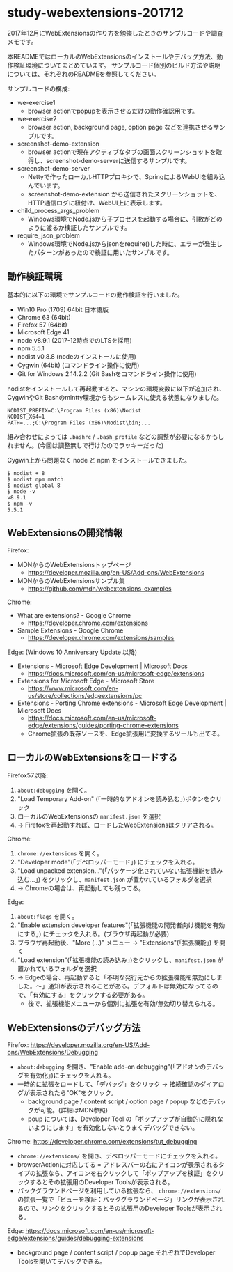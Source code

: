 # study-webextensions-201712

2017年12月にWebExtensionsの作り方を勉強したときのサンプルコードや調査メモです。

本READMEではローカルのWebExtensionsのインストールやデバッグ方法、動作検証環境についてまとめています。
サンプルコード個別のビルド方法や説明については、それぞれのREADMEを参照してください。

サンプルコードの構成:
- we-exercise1
  - browser actionでpopupを表示させるだけの動作確認用です。
- we-exercise2
  - browser action, background page, option page などを連携させるサンプルです。
- screenshot-demo-extension
  - browser actionで現在アクティブなタブの画面スクリーンショットを取得し、screenshot-demo-serverに送信するサンプルです。
- screenshot-demo-server
  - Nettyで作ったローカルHTTPプロキシで、SpringによるWebUIを組み込んでいます。
  - screenshot-demo-extension から送信されたスクリーンショットを、HTTP通信ログに紐付け、WebUI上に表示します。
- child_process_args_problem
  - Windows環境でNode.jsから子プロセスを起動する場合に、引数がどのように渡るか検証したサンプルです。
- require_json_problem
  - Windows環境でNode.jsからjsonをrequire()した時に、エラーが発生したパターンがあったので検証に用いたサンプルです。

## 動作検証環境

基本的に以下の環境でサンプルコードの動作検証を行いました。
- Win10 Pro (1709) 64bit 日本語版
- Chrome 63 (64bit)
- Firefox 57 (64bit)
- Microsoft Edge 41
- node v8.9.1 (2017-12時点でのLTSを採用)
- npm 5.5.1
- nodist v0.8.8 (nodeのインストールに使用)
- Cygwin (64bit) (コマンドライン操作に使用)
- Git for Windows 2.14.2.2 (Git Bashをコマンドライン操作に使用)

nodistをインストールして再起動すると、マシンの環境変数に以下が追加され、CygwinやGit Bashのmintty環境からもシームレスに使える状態になりました。
```
NODIST_PREFIX=C:\Program Files (x86)\Nodist
NODIST_X64=1
PATH=...;C:\Program Files (x86)\Nodist\bin;...
```

組み合わせによっては `.bashrc` / `.bash_profile` などの調整が必要になるかもしれません。(今回は調整無しで行けたのでラッキーだった)

Cygwin上から問題なく node と npm をインストールできました。
```
$ nodist + 8
$ nodist npm match
$ nodist global 8
$ node -v
v8.9.1
$ npm -v
5.5.1
```

## WebExtensionsの開発情報

Firefox:
- MDNからのWebExtensionsトップページ
  - https://developer.mozilla.org/en-US/Add-ons/WebExtensions
- MDNからのWebExtensionsサンプル集
  - https://github.com/mdn/webextensions-examples

Chrome:
- What are extensions? - Google Chrome
  - https://developer.chrome.com/extensions
- Sample Extensions - Google Chrome
  - https://developer.chrome.com/extensions/samples

Edge: (Windows 10 Anniversary Update 以降)
- Extensions - Microsoft Edge Development | Microsoft Docs
  - https://docs.microsoft.com/en-us/microsoft-edge/extensions
- Extensions for Microsoft Edge - Microsoft Store
  - https://www.microsoft.com/en-us/store/collections/edgeextensions/pc
- Extensions - Porting Chrome extensions - Microsoft Edge Development | Microsoft Docs
  - https://docs.microsoft.com/en-us/microsoft-edge/extensions/guides/porting-chrome-extensions
  - Chrome拡張の既存ソースを、Edge拡張用に変換するツールも出てる。

## ローカルのWebExtensionsをロードする

Firefox57以降:
1. `about:debugging` を開く。
1. "Load Temporary Add-on" (「一時的なアドオンを読み込む」)ボタンをクリック
1. ローカルのWebExtensionsの `manifest.json` を選択
1. -> Firefoxを再起動すれば、ロードしたWebExtensionsはクリアされる。

Chrome:
1. `chrome://extensions` を開く。
1. "Developer mode"(「デベロッパーモード」) にチェックを入れる。
1. "Load unpacked extension..."(「パッケージ化されていない拡張機能を読み込む...」) をクリックし、`manifest.json` が置かれているフォルダを選択
1. -> Chromeの場合は、再起動しても残ってる。

Edge:
1. `about:flags` を開く。
1. "Enable extension developer features"(「拡張機能の開発者向け機能を有効にする」) にチェックを入れる。(ブラウザ再起動が必要)
1. ブラウザ再起動後、"More (...)" メニュー -> "Extensions"(「拡張機能」) を開く
1. "Load extension"(「拡張機能の読み込み」)をクリックし、`manifest.json` が置かれているフォルダを選択
1. -> Edgeの場合、再起動すると「不明な発行元からの拡張機能を無効にしました。～」通知が表示されることがある。デフォルトは無効になってるので、「有効にする」をクリックする必要がある。
   - 後で、拡張機能メニューから個別に拡張を有効/無効切り替えられる。

## WebExtensionsのデバッグ方法

Firefox: https://developer.mozilla.org/en-US/Add-ons/WebExtensions/Debugging
- `about:debugging` を開き、"Enable add-on debugging"(「アドオンのデバッグを有効化」)にチェックを入れる。
- 一時的に拡張をロードして、「デバッグ」をクリック -> 接続確認のダイアログが表示されたら"OK"をクリック。
  -  background page / content script / option page / popup などのデバッグが可能。(詳細はMDN参照)
  -  poup については、Developer Tool の「ポップアップが自動的に隠れないようにします」を有効化しないとうまくデバッグできない。

Chrome: https://developer.chrome.com/extensions/tut_debugging
- `chrome://extensions/` を開き、デベロッパーモードにチェックを入れる。
- browserActionに対応してる = アドレスバーの右にアイコンが表示されるタイプの拡張なら、アイコンを右クリックして「ポップアップを検証」をクリックするとその拡張用のDeveloper Toolsが表示される。
- バックグラウンドページを利用している拡張なら、 `chrome://extensions/` の拡張一覧で「ビューを検証：バックグラウンドページ」リンクが表示されるので、リンクをクリックするとその拡張用のDeveloper Toolsが表示される。

Edge: https://docs.microsoft.com/en-us/microsoft-edge/extensions/guides/debugging-extensions
- background page / content script / popup page それぞれでDeveloper Toolsを開いてデバッグできる。
